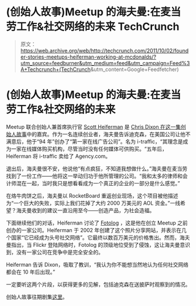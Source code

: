 # (创始人故事)Meetup 的海夫曼:在麦当劳工作&社交网络的未来 TechCrunch

> 原文：<https://web.archive.org/web/http://techcrunch.com/2011/10/02/founder-stories-meetups-heiferman-working-at-mcdonalds/?utm_source=feedburner&utm_medium=feed&utm_campaign=Feed%3A+Techcrunch+(TechCrunch>&utm_content=Google+Feedfetcher)

# (创始人故事)Meetup 的海夫曼:在麦当劳工作&社交网络的未来

Meetup 联合创始人兼首席执行官 [Scott Heiferman](https://web.archive.org/web/20230203084718/http://www.crunchbase.com/person/scott-heiferman) 是 [Chris Dixon 在这一集](https://web.archive.org/web/20230203084718/http://www.crunchbase.com/person/chris-dixon)[创始人故事](https://web.archive.org/web/20230203084718/http://www.techcrunch.tv/show/founder-stories)中的嘉宾。作为一名连续创业者，海夫曼告诉迪克森，在美国公司让他不满意后，他于“94 年”创办了“第一家在线广告公司”。名为 i-traffic，“其理念是成为一家在线媒体购买机构，尽管当时没有任何媒体可供购买。“五年后，Heiferman 将 i-traffic 卖给了 Agency.com。

退出后，海夫曼很不安，他说他“有点疯狂，不知道我想做什么。”海夫曼在麦当劳找到了一份工作——他将这一举动归功于他所管理的公司。“我和太多的律师和会计师混在一起，当时我只是想看看成为一个真正的企业的一部分是什么感觉。”

在烙牛肉饼之后，海夫曼以 RocketBoard 重返创业现场，这个项目被他描述为“一个巨大的失败，实际上我们花掉了大约 2000 万美元的 AOL 资金。”一线希望？海夫曼收到的建议一直沿用至今——创造产品，为社会造福。

下面继续他们的对话，Heiferman 讨论了 [Fotolog](https://web.archive.org/web/20230203084718/http://www.crunchbase.com/company/fotolog) ，这是他在创立 Meetup 之前创办的一家公司。Heiferman 于 2002 年创建了这个照片分享网站，并表示在几个国家“它已经成为头号社交网络”。它最终以数百万美元的价格售出。然而，海夫曼指出，当 Flickr 登陆网络时，Fotolog 的顶级地位受到了侵蚀，这让海夫曼意识到，没有一家公司在竞争中是完全安全的。

Heiferman 告诉 Dixon，吸取了教训，“我认为你不能想当然地认为任何社交网络都会在 10 年后出现。”

一定要听这两个片段，以获得更多的见解，包括迪克森在送披萨时观察到的情况。

创始人故事往期剧集[这里](https://web.archive.org/web/20230203084718/http://www.techcrunch.tv/show/founder-stories)。